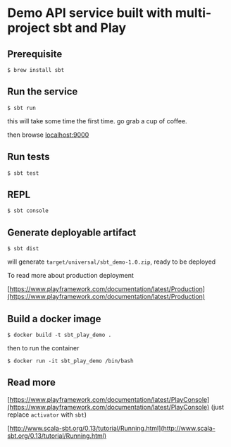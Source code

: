 # Demo API service built with multi-project sbt and Play

## Prerequisite
`$ brew install sbt`

## Run the service
`$ sbt run`

this will take some time the first time. go grab a cup of coffee.

then browse [localhost:9000](http://localhost:9000/)

## Run tests
`$ sbt test`

## REPL
`$ sbt console`

## Generate deployable artifact
`$ sbt dist`

will generate `target/universal/sbt_demo-1.0.zip`, ready to be deployed

To read more about production deployment

[https://www.playframework.com/documentation/latest/Production](https://www.playframework.com/documentation/latest/Production)

## Build a docker image
`$ docker build -t sbt_play_demo .`

then to run the container

`$ docker run -it sbt_play_demo /bin/bash`

## Read more
[https://www.playframework.com/documentation/latest/PlayConsole](https://www.playframework.com/documentation/latest/PlayConsole) (just replace `activator` with `sbt`)

[http://www.scala-sbt.org/0.13/tutorial/Running.html](http://www.scala-sbt.org/0.13/tutorial/Running.html)
